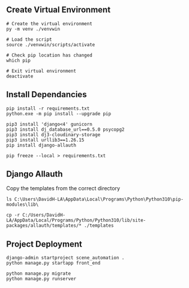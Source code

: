 ## Create Virtual Environment

``` 
# Create the virtual environment
py -m venv ./venvwin

# Load the script
source ./venvwin/scripts/activate

# Check pip location has changed
which pip

# Exit virtual environment
deactivate
```

## Install Dependancies

```
pip install -r requirements.txt
python.exe -m pip install --upgrade pip

pip3 install 'django<4' gunicorn
pip3 install dj_database_url==0.5.0 psycopg2
pip3 install dj3-cloudinary-storage
pip3 install urllib3==1.26.15
pip install django-allauth
```

```
pip freeze --local > requirements.txt
```

## Django Allauth
Copy the templates from the correct directory
```
ls C:\Users\DavidH-LA\AppData\Local\Programs\Python\Python310\pip-modules\lib\

cp -r C:/Users/DavidH-LA/AppData/Local/Programs/Python/Python310/lib/site-packages/allauth/templates/* ./templates
```

## Project Deployment
```
django-admin startproject scene_automation .
python manage.py startapp front_end

python manage.py migrate
python manage.py runserver
```